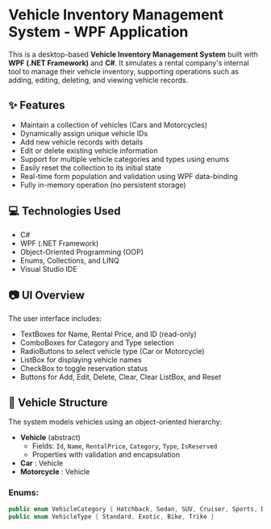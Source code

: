 # Vehicle Inventory Management System - WPF Application

This is a desktop-based **Vehicle Inventory Management System** built with **WPF (.NET Framework)** and **C#**. It simulates a rental company's internal tool to manage their vehicle inventory, supporting operations such as adding, editing, deleting, and viewing vehicle records.

## ✨ Features

- Maintain a collection of vehicles (Cars and Motorcycles)
- Dynamically assign unique vehicle IDs
- Add new vehicle records with details
- Edit or delete existing vehicle information
- Support for multiple vehicle categories and types using enums
- Easily reset the collection to its initial state
- Real-time form population and validation using WPF data-binding
- Fully in-memory operation (no persistent storage)

## 💻 Technologies Used

- C#
- WPF (.NET Framework)
- Object-Oriented Programming (OOP)
- Enums, Collections, and LINQ
- Visual Studio IDE

## 📷 UI Overview

The user interface includes:
- TextBoxes for Name, Rental Price, and ID (read-only)
- ComboBoxes for Category and Type selection
- RadioButtons to select vehicle type (Car or Motorcycle)
- ListBox for displaying vehicle names
- CheckBox to toggle reservation status
- Buttons for Add, Edit, Delete, Clear, Clear ListBox, and Reset

## 🚗 Vehicle Structure

The system models vehicles using an object-oriented hierarchy:

- **Vehicle** (abstract)
  - Fields: `Id`, `Name`, `RentalPrice`, `Category`, `Type`, `IsReserved`
  - Properties with validation and encapsulation
- **Car** : Vehicle
- **Motorcycle** : Vehicle

### Enums:
```csharp
public enum VehicleCategory { Hatchback, Sedan, SUV, Cruiser, Sports, Dirt }
public enum VehicleType { Standard, Exotic, Bike, Trike }
